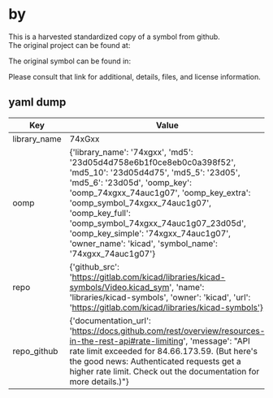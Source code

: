 #  by   
This is a harvested standardized copy of a symbol from github.  
The original project can be found at:  
  
The original symbol can be found in:

Please consult that link for additional, details, files, and license information.  
## yaml dump  
| Key | Value |  
| --- | --- |  
| library_name | 74xGxx |  
| oomp | {'library_name': '74xgxx', 'md5': '23d05d4d758e6b1f0ce8eb0c0a398f52', 'md5_10': '23d05d4d75', 'md5_5': '23d05', 'md5_6': '23d05d', 'oomp_key': 'oomp_74xgxx_74auc1g07', 'oomp_key_extra': 'oomp_symbol_74xgxx_74auc1g07', 'oomp_key_full': 'oomp_symbol_74xgxx_74auc1g07_23d05d', 'oomp_key_simple': '74xgxx_74auc1g07', 'owner_name': 'kicad', 'symbol_name': '74xgxx_74auc1g07'} |  
| repo | {'github_src': 'https://gitlab.com/kicad/libraries/kicad-symbols/Video.kicad_sym', 'name': 'libraries/kicad-symbols', 'owner': 'kicad', 'url': 'https://gitlab.com/kicad/libraries/kicad-symbols'} |  
| repo_github | {'documentation_url': 'https://docs.github.com/rest/overview/resources-in-the-rest-api#rate-limiting', 'message': "API rate limit exceeded for 84.66.173.59. (But here's the good news: Authenticated requests get a higher rate limit. Check out the documentation for more details.)"} |  

